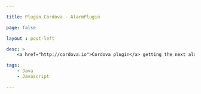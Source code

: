 ```yaml
---

title: Plugin Cordova - AlarmPlugin

page: false

layout : post-left

desc: >
    <a href="http://cordova.io">Cordova plugin</a> getting the next alarm set on the phone. Project sur Github : <a href="https://github.com/guillaumewuip/cordova-AlarmPlugin">Cordova AlarmPlugin</a>.

tags:
    - Java
    - Javascript

---
```

